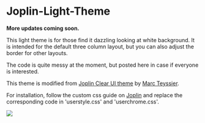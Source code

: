 # Joplin-Light-Theme

**More updates coming soon.**

This light theme is for those find it dazzling looking at white background. It is intended for the default three column layout, but you can also adjust the border for other layouts. 

The code is quite messy at the moment, but posted here in case if everyone is interested.

This theme is modified from [Joplin Clear UI theme](https://github.com/marcteys/joplin-theme-clearUI) by [Marc Teyssier](https://github.com/marcteys).

For installation, follow the custom css guide on [Joplin](https://joplinapp.org/) and replace the corresponding code in 'userstyle.css' and 'userchrome.css'.

![](https://github.com/LongBay/Joplin-LightUI-Theme/blob/main/Screenshot.png)
